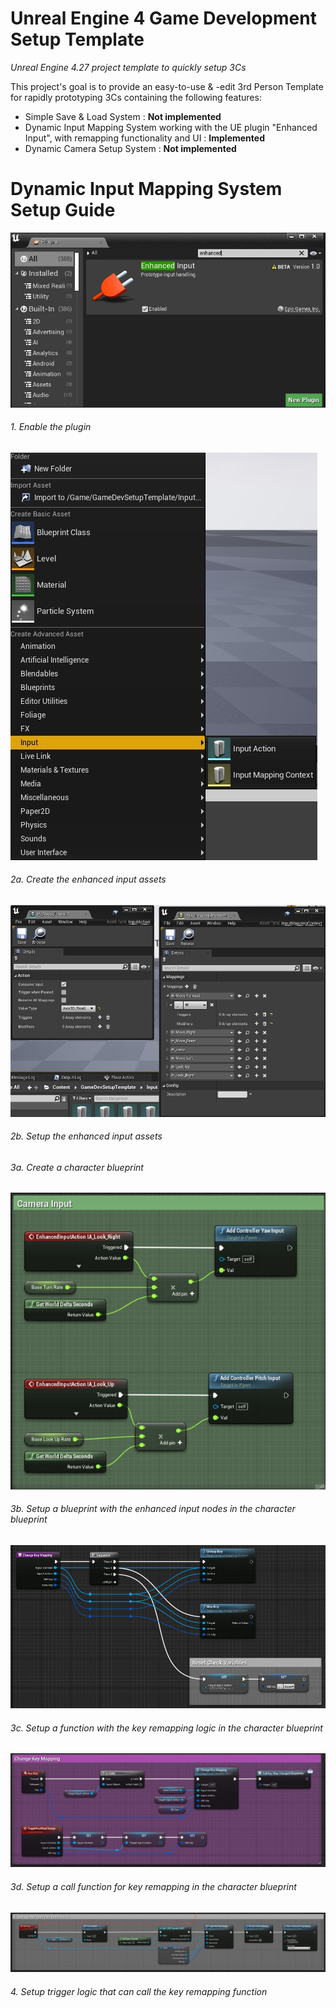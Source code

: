 # Unreal Engine 4 Game Development Setup Template
*Unreal Engine 4.27 project template to quickly setup 3Cs*

This project's goal is to provide an easy-to-use & -edit 3rd Person Template for rapidly prototyping 3Cs containing the following features:
- Simple Save & Load System : **Not implemented**
- Dynamic Input Mapping System working with the UE plugin "Enhanced Input", with remapping functionality and UI : **Implemented**
- Dynamic Camera Setup System : **Not implemented**


# Dynamic Input Mapping System Setup Guide

![plugin-image](/guide/enhanced_input_remapping_system/2-plugin.jpg)
###### 1. Enable the plugin


![asset-creation-image](/guide/enhanced_input_remapping_system/3-asset-creation.jpg)
###### 2a. Create the enhanced input assets


![asset-creation-image](/guide/enhanced_input_remapping_system/4-assets-setup.jpg)
###### 2b. Setup the enhanced input assets


###### 3a. Create a character blueprint


![asset-creation-image](/guide/enhanced_input_remapping_system/5-bp-setup.jpg)
###### 3b. Setup a blueprint with the enhanced input nodes in the character blueprint


![asset-creation-image](/guide/enhanced_input_remapping_system/6-key-remapping-logic.jpg)
###### 3c. Setup a function with the key remapping logic in the character blueprint


![asset-creation-image](/guide/enhanced_input_remapping_system/7-key-remapping-setup.jpg)
###### 3d. Setup a call function for key remapping in the character blueprint


![asset-creation-image](/guide/enhanced_input_remapping_system/8-trigger-key-remapping.jpg)
###### 4. Setup trigger logic that can call the key remapping function
